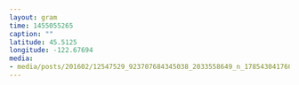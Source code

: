 ```yaml
---
layout: gram
time: 1455055265
caption: ""
latitude: 45.5125
longitude: -122.67694
media:
- media/posts/201602/12547529_923707684345038_2033558649_n_17854304176032030.jpg
---
```

